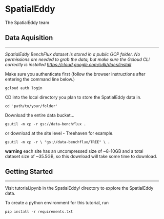 # SpatialEddy
 The SpatialEddy team 



 ## Data Aquisition
 ---
 *SpatialEddy BenchFlux dataset is stored in a public GCP folder. No permissions are needed to grab the data, but make sure the Gcloud CLI correctly is installed https://cloud.google.com/sdk/docs/install*

 Make sure you authenticate first (follow the browser instructions after entering the command line below.)

`gcloud auth login`

CD into the local directory you plan to store the SpatialEddy data in.

`cd 'path/to/your/folder'`

Download the entire data bucket...

`gsutil -m cp -r gs://data-benchflux .`

or download at the site level - Treehaven for example.


`gsutil -m cp -r \
  "gs://data-benchflux/TREE" \
  .`

**warning** each site has an uncompressed size of ~8-10GB and a total dataset size of ~35.5GB, so this download will take some time to download.

## Getting Started
---
Visit tutorial.ipynb in the SpatialEddy/ directory to explore the SpatialEddy data.

To create a python environment for this tutorial, run

`pip install -r requirements.txt`

